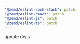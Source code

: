 ```yaml
---
"@zemd/eslint-rock-stack": patch
"@zemd/eslint-react": patch
"@zemd/eslint-js": patch
"@zemd/eslint-ts": patch
---
```


update deps
